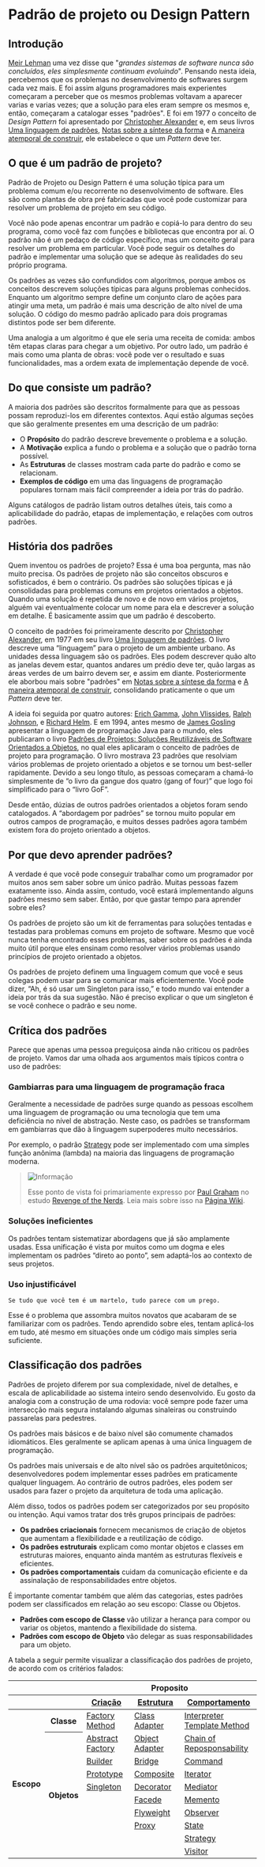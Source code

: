 # Padrão de projeto ou Design Pattern


## Introdução

[Meir Lehman](https://pt.wikipedia.org/wiki/Meir_M._Lehman) uma vez disse que "*grandes sistemas de software nunca são concluídos, eles simplesmente continuam evoluindo*". Pensando nesta ideia, percebemos que os problemas no desenvolvimento de softwares surgem cada vez mais. E foi assim alguns programadores mais experientes começaram a perceber que os mesmos problemas voltavam a aparecer varias e varias vezes; que a solução para eles eram sempre os mesmos e, então, começaram a catalogar esses "padrões". E foi em 1977 o conceito de *Design Pattern* foi apresentado por [Christopher Alexander](https://pt.wikipedia.org/wiki/Christopher_Alexander) e, em seus livros [Uma linguagem de padrões](https://www.amazon.com/-/pt/dp/B07J1T8P1W/), [Notas sobre a síntese da forma](https://www.amazon.com/-/pt/dp/B09Z9LNFG5/) e [A maneira atemporal de construir](https://www.amazon.com/-/pt/dp/0195024028/), ele estabelece o que um *Pattern* deve ter.


## O que é um padrão de projeto?

Padrão de Projeto ou Design Pattern é uma solução típica para um problema comum e/ou recorrente no desenvolvimento de software. Eles são como plantas de obra pré fabricadas que você pode customizar para resolver um problema de projeto em seu código.

Você não pode apenas encontrar um padrão e copiá-lo para dentro do seu programa, como você faz com funções e bibliotecas que encontra por aí. O padrão não é um pedaço de código específico, mas um conceito geral para resolver um problema em particular. Você pode seguir os detalhes do padrão e implementar uma solução que se adeque às realidades do seu próprio programa.

Os padrões as vezes são confundidos com algoritmos, porque ambos os conceitos descrevem soluções típicas para alguns problemas conhecidos. Enquanto um algoritmo sempre define um conjunto claro de ações para atingir uma meta, um padrão é mais uma descrição de alto nível de uma solução. O código do mesmo padrão aplicado para dois programas distintos pode ser bem diferente.

Uma analogia a um algoritmo é que ele seria uma receita de comida: ambos têm etapas claras para chegar a um objetivo. Por outro lado, um padrão é mais como uma planta de obras: você pode ver o resultado e suas funcionalidades, mas a ordem exata de implementação depende de você.


## Do que consiste um padrão?

A maioria dos padrões são descritos formalmente para que as pessoas possam reproduzi-los em diferentes contextos. Aqui estão algumas seções que são geralmente presentes em uma descrição de um padrão:

- O **Propósito** do padrão descreve brevemente o problema e a solução.
- A **Motivação** explica a fundo o problema e a solução que o padrão torna possível.
- As **Estruturas** de classes mostram cada parte do padrão e como se relacionam.
- **Exemplos de código** em uma das linguagens de programação populares tornam mais fácil compreender a ideia por trás do padrão.

Alguns catálogos de padrão listam outros detalhes úteis, tais como a aplicabilidade do padrão, etapas de implementação, e relações com outros padrões.


## História dos padrões

Quem inventou os padrões de projeto? Essa é uma boa pergunta, mas não muito precisa. Os padrões de projeto não são conceitos obscuros e sofisticados, é bem o contrário. Os padrões são soluções típicas e já consolidadas para problemas comuns em projetos orientados a objetos. Quando uma solução é repetida de novo e de novo em vários projetos, alguém vai eventualmente colocar um nome para ela e descrever a solução em detalhe. É basicamente assim que um padrão é descoberto.

O conceito de padrões foi primeiramente descrito por [Christopher Alexander](https://pt.wikipedia.org/wiki/Christopher_Alexander), em 1977 em seu livro [Uma linguagem de padrões](https://www.amazon.com/-/pt/dp/B07J1T8P1W/). O livro descreve uma “linguagem” para o projeto de um ambiente urbano. As unidades dessa linguagem são os padrões. Eles podem descrever quão alto as janelas devem estar, quantos andares um prédio deve ter, quão largas as áreas verdes de um bairro devem ser, e assim em diante. Posteriormente ele aborbou mais sobre "padrões" em [Notas sobre a síntese da forma](https://www.amazon.com/-/pt/dp/B09Z9LNFG5/) e [A maneira atemporal de construir](https://www.amazon.com/-/pt/dp/0195024028/), consolidando praticamente o que um *Pattern* deve ter.

A ideia foi seguida por quatro autores: [Erich Gamma](https://en.wikipedia.org/wiki/Erich_Gamma), [John Vlissides](https://en.wikipedia.org/wiki/John_Vlissides), [Ralph Johnson](https://en.wikipedia.org/wiki/Ralph_Johnson_(computer_scientist)), e [Richard Helm](https://en.wikipedia.org/wiki/Richard_Helm). E em 1994, antes mesmo de [James Gosling](https://pt.wikipedia.org/wiki/James_Gosling) apresentar a linguagem de programação Java para o mundo, eles publicaram o livro [Padrões de Projetos: Soluções Reutilizáveis de Software Orientados a Objetos](https://www.amazon.com.br/Padr%C3%B5es-Projetos-Solu%C3%A7%C3%B5es-Reutiliz%C3%A1veis-Orientados/dp/8573076100), no qual eles aplicaram o conceito de padrões de projeto para programação. O livro mostrava 23 padrões que resolviam vários problemas de projeto orientado a objetos e se tornou um best-seller rapidamente. Devido a seu longo título, as pessoas começaram a chamá-lo simplesmente de “o livro da gangue dos quatro (gang of four)” que logo foi simplificado para o “livro GoF”.

Desde então, dúzias de outros padrões orientados a objetos foram sendo catalogados. A “abordagem por padrões” se tornou muito popular em outros campos de programação, e muitos desses padrões agora também existem fora do projeto orientado a objetos. 


## Por que devo aprender padrões?

A verdade é que você pode conseguir trabalhar como um programador por muitos anos sem saber sobre um único padrão. Muitas pessoas fazem exatamente isso. Ainda assim, contudo, você estará implementando alguns padrões mesmo sem saber. Então, por que gastar tempo para aprender sobre eles?

Os padrões de projeto são um kit de ferramentas para soluções tentadas e testadas para problemas comuns em projeto de software. Mesmo que você nunca tenha encontrado esses problemas, saber sobre os padrões é ainda muito útil porque eles ensinam como resolver vários problemas usando princípios de projeto orientado a objetos.

Os padrões de projeto definem uma linguagem comum que você e seus colegas podem usar para se comunicar mais eficientemente. Você pode dizer, “Ah, é só usar um Singleton para isso,” e todo mundo vai entender a ideia por trás da sua sugestão. Não é preciso explicar o que um singleton é se você conhece o padrão e seu nome.


## Crítica dos padrões

Parece que apenas uma pessoa preguiçosa ainda não criticou os padrões de projeto. Vamos dar uma olhada aos argumentos mais típicos contra o uso de padrões:


### Gambiarras para uma linguagem de programação fraca 

Geralmente a necessidade de padrões surge quando as pessoas escolhem uma linguagem de programação ou uma tecnologia que tem uma deficiência no nível de abstração. Neste caso, os padrões se transformam em gambiarras que dão à linguagem superpoderes muito necessários.

Por exemplo, o padrão [Strategy]() pode ser implementado com uma simples função anônima (lambda) na maioria das linguagens de programação moderna.

> <picture>
>   <source media="(prefers-color-scheme: light)" srcset="https://raw.githubusercontent.com/Mqxx/GitHub-Markdown/main/blockquotes/badge/light-theme/info.svg">
>   <img alt="Informação" src="https://raw.githubusercontent.com/Mqxx/GitHub-Markdown/main/blockquotes/badge/dark-theme/info.svg">
> </picture>  
>
> Esse ponto de vista foi primariamente expresso por [Paul Graham](https://pt.wikipedia.org/wiki/Paul_Graham) no estudo [Revenge of the Nerds](http://www.paulgraham.com/icad.html). Leia mais sobre isso na [Página Wiki](http://wiki.c2.com/?AreDesignPatternsMissingLanguageFeatures).


### Soluções ineficientes

Os padrões tentam sistematizar abordagens que já são amplamente usadas. Essa unificação é vista por muitos como um dogma e eles implementam os padrões “direto ao ponto”, sem adaptá-los ao contexto de seus projetos.


### Uso injustificável

```
Se tudo que você tem é um martelo, tudo parece com um prego.
```

Esse é o problema que assombra muitos novatos que acabaram de se familiarizar com os padrões. Tendo aprendido sobre eles, tentam aplicá-los em tudo, até mesmo em situações onde um código mais simples seria suficiente.


## Classificação dos padrões

Padrões de projeto diferem por sua complexidade, nível de detalhes, e escala de aplicabilidade ao sistema inteiro sendo desenvolvido. Eu gosto da analogia com a construção de uma rodovia: você sempre pode fazer uma intersecção mais segura instalando algumas sinaleiras ou construindo passarelas para pedestres.

Os padrões mais básicos e de baixo nível são comumente chamados idiomáticos. Eles geralmente se aplicam apenas à uma única linguagem de programação.

Os padrões mais universais e de alto nível são os padrões arquitetônicos; desenvolvedores podem implementar esses padrões em praticamente qualquer linguagem. Ao contrário de outros padrões, eles podem ser usados para fazer o projeto da arquitetura de toda uma aplicação.

Além disso, todos os padrões podem ser categorizados por seu propósito ou intenção. Aqui vamos tratar dos três grupos principais de padrões:

- **Os padrões criacionais** fornecem mecanismos de criação de objetos que aumentam a flexibilidade e a reutilização de código.
- **Os padrões estruturais** explicam como montar objetos e classes em estruturas maiores, enquanto ainda mantém as estruturas flexíveis e eficientes.
- **Os padrões comportamentais** cuidam da comunicação eficiente e da assinalação de responsabilidades entre objetos.

É importante comentar também que além das categorias, estes padrões podem ser classificados em relação ao seu escopo: Classe ou Objetos. 

- **Padrões com escopo de Classe** vão utilizar a herança para compor ou variar os objetos, mantendo a flexibilidade do sistema. 
- **Padrões com escopo de Objeto** vão delegar as suas responsabilidades para um objeto.

A tabela a seguir permite visualizar a classificação dos padrões de projeto, de acordo com os critérios falados:

<table style="width:100%">
	<thead>
		<tr> 
			<th colspan="2">&nbsp;</th>
			<th colspan="3" align="center">Proposito</th>
		</tr>
		<tr> 
			<th colspan="2">&nbsp;</th>
			<th align="center"><a href="http://example.com">Criação</a></th>
			<th align="center"><a href="http://example.com">Estrutura</a></th>
			<th align="center"><a href="http://example.com">Comportamento</a></th>
		</tr>
	</thead>
	<tbody>
		<tr> 
			<th rowspan="11" align="center">Escopo</th>
			<th align="center">Classe</th>
			<td><a href="http://example.com">Factory Method</a></td>
			<td><a href="http://example.com">Class Adapter</a></td>
			<td><a href="http://example.com">Interpreter <br> Template Method</a></td>
		</tr>
		<tr>
			<th rowspan="9" align="center">Objetos</th>
			<td><a href="http://example.com">Abstract Factory</a></td>
			<td><a href="http://example.com">Object Adapter</a></td>
			<td><a href="http://example.com">Chain of Reposponsability</a></td>
		</tr>
		<tr>
			<td><a href="http://example.com">Builder</a></td>
			<td><a href="http://example.com">Bridge</a></td>
			<td><a href="http://example.com">Command</a></td>
		</tr>
		<tr>
			<td><a href="http://example.com">Prototype</a></td>
			<td><a href="http://example.com">Composite</a></td>
			<td><a href="http://example.com">Iterator</a></td>
		</tr>
		<tr>
			<td><a href="http://example.com">Singleton</a></td>
			<td><a href="http://example.com">Decorator</a></td>
			<td><a href="http://example.com">Mediator</a></td>
		</tr>
		<tr>
			<td>&nbsp;</td>
			<td><a href="http://example.com">Facede</a></td>
			<td><a href="http://example.com">Memento</a></td>
		</tr>
		<tr>
			<td>&nbsp;</td>
			<td><a href="http://example.com">Flyweight</a></td>
			<td><a href="http://example.com">Observer</a></td>
		</tr>
		<tr>
			<td>&nbsp;</td>
			<td><a href="http://example.com">Proxy</a></td>
			<td><a href="http://example.com">State</a></td>
		</tr>
		<tr>
			<td>&nbsp;</td>
			<td>&nbsp;</td>
			<td><a href="http://example.com">Strategy</a></td>
		</tr>
		<tr>
			<td>&nbsp;</td>
			<td>&nbsp;</td>
			<td><a href="http://example.com">Visitor</a></td>
		</tr>
	</tbody>
</table>